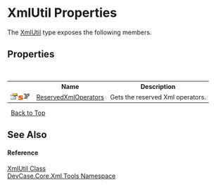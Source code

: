 # XmlUtil Properties
 

The <a href="T_DevCase_Core_Xml_Tools_XmlUtil">XmlUtil</a> type exposes the following members.


## Properties
&nbsp;<table><tr><th></th><th>Name</th><th>Description</th></tr><tr><td>![Public property](media/pubproperty.gif "Public property")![Static member](media/static.gif "Static member")![Code example](media/CodeExample.png "Code example")</td><td><a href="P_DevCase_Core_Xml_Tools_XmlUtil_ReservedXmlOperators">ReservedXmlOperators</a></td><td>
Gets the reserved Xml operators.</td></tr></table>&nbsp;
<a href="#xmlutil-properties">Back to Top</a>

## See Also


#### Reference
<a href="T_DevCase_Core_Xml_Tools_XmlUtil">XmlUtil Class</a><br /><a href="N_DevCase_Core_Xml_Tools">DevCase.Core.Xml.Tools Namespace</a><br />